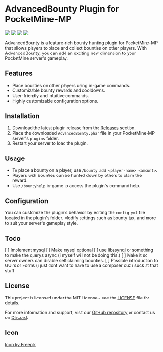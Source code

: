 # AdvancedBounty Plugin for PocketMine-MP

[![](https://poggit.pmmp.io/shield.state/AdvancedBounty)](https://poggit.pmmp.io/p/AdvancedBounty)
<a href="https://poggit.pmmp.io/p/AdvancedBounty"><img src="https://poggit.pmmp.io/shield.state/AdvancedBounty"></a> [![](https://poggit.pmmp.io/shield.api/AdvancedBounty)](https://poggit.pmmp.io/p/AdvancedBounty)
<a href="https://poggit.pmmp.io/p/AdvancedBounty"><img src="https://poggit.pmmp.io/shield.api/AdvancedBounty"></a>

AdvancedBounty is a feature-rich bounty hunting plugin for PocketMine-MP that allows players to place and collect bounties on other players. With AdvancedBounty, you can add an exciting new dimension to your PocketMine server's gameplay.

## Features

- Place bounties on other players using in-game commands.
- Customizable bounty rewards and cooldowns.
- User-friendly and intuitive commands.
- Highly customizable configuration options.

## Installation

1. Download the latest plugin release from the [Releases](https://github.com/iLVOEWOCK/AdvancedBounty) section.
2. Place the downloaded `AdvancedBounty.phar` file in your PocketMine-MP server's `plugins` folder.
3. Restart your server to load the plugin.

## Usage

- To place a bounty on a player, use `/bounty add <player-name> <amount>`.
- Players with bounties can be hunted down by others to claim the reward.
- Use `/bountyhelp` in-game to access the plugin's command help.

## Configuration

You can customize the plugin's behavior by editing the `config.yml` file located in the plugin's folder. Modify settings such as bounty tax, and more to suit your server's gameplay style.

## Todo

[ ] Implement mysql
[ ] Make mysql optional
[ ] use libasynql or something to make the querys async (i myself will not be doing this.)
[ ] Make it so server owners can disable self claiming bounties.
[ ] Possible introduction to GUi's or Forms (i just dont want to have to use a composer cuz i suck at that stuff

## License

This project is licensed under the MIT License - see the [LICENSE](LICENSE) file for details.

For more information and support, visit our [GitHub repository](https://github.com/iLVOEWOCK/AdvancedBounty) or contact us on [Discord](https://discord.gg/RpKPSep3).

## Icon

<a href="https://www.freepik.com/icon/wanted_827170#fromView=search&term=bounty&page=1&position=19">Icon by Freepik</a>
